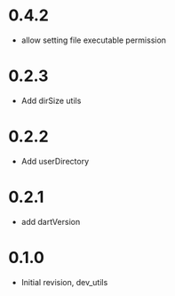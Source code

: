 # 0.4.2

* allow setting file executable permission

# 0.2.3

- Add dirSize utils

# 0.2.2

- Add userDirectory

# 0.2.1

- add dartVersion

# 0.1.0

- Initial revision, dev_utils